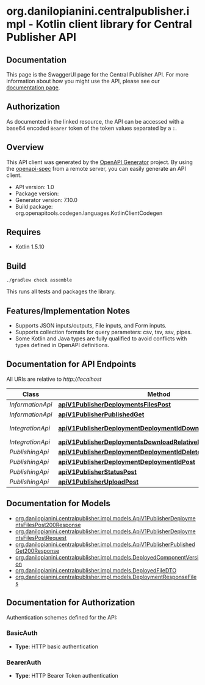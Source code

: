 # org.danilopianini.centralpublisher.impl - Kotlin client library for Central Publisher API

## Documentation

This page is the SwaggerUI page for the Central Publisher API. For more information about how you might use the API, please see our [documentation page](https://central.sonatype.org/publish/publish-portal-api/).

 ## Authorization

As documented in the linked resource, the API can be accessed with a base64 encoded `Bearer` token of the token values separated by a `:`.


## Overview
This API client was generated by the [OpenAPI Generator](https://openapi-generator.tech) project.  By using the [openapi-spec](https://github.com/OAI/OpenAPI-Specification) from a remote server, you can easily generate an API client.

- API version: 1.0
- Package version: 
- Generator version: 7.10.0
- Build package: org.openapitools.codegen.languages.KotlinClientCodegen

## Requires

* Kotlin 1.5.10

## Build

```
./gradlew check assemble
```

This runs all tests and packages the library.

## Features/Implementation Notes

* Supports JSON inputs/outputs, File inputs, and Form inputs.
* Supports collection formats for query parameters: csv, tsv, ssv, pipes.
* Some Kotlin and Java types are fully qualified to avoid conflicts with types defined in OpenAPI definitions.


<a id="documentation-for-api-endpoints"></a>
## Documentation for API Endpoints

All URIs are relative to *http://localhost*

| Class | Method | HTTP request | Description |
| ------------ | ------------- | ------------- | ------------- |
| *InformationApi* | [**apiV1PublisherDeploymentsFilesPost**](docs/InformationApi.md#apiv1publisherdeploymentsfilespost) | **POST** /api/v1/publisher/deployments/files |  |
| *InformationApi* | [**apiV1PublisherPublishedGet**](docs/InformationApi.md#apiv1publisherpublishedget) | **GET** /api/v1/publisher/published |  |
| *IntegrationApi* | [**apiV1PublisherDeploymentDeploymentIdDownloadRelativePathGet**](docs/IntegrationApi.md#apiv1publisherdeploymentdeploymentiddownloadrelativepathget) | **GET** /api/v1/publisher/deployment/{deploymentId}/download/{relativePath} |  |
| *IntegrationApi* | [**apiV1PublisherDeploymentsDownloadRelativePathGet**](docs/IntegrationApi.md#apiv1publisherdeploymentsdownloadrelativepathget) | **GET** /api/v1/publisher/deployments/download/{relativePath} |  |
| *PublishingApi* | [**apiV1PublisherDeploymentDeploymentIdDelete**](docs/PublishingApi.md#apiv1publisherdeploymentdeploymentiddelete) | **DELETE** /api/v1/publisher/deployment/{deploymentId} |  |
| *PublishingApi* | [**apiV1PublisherDeploymentDeploymentIdPost**](docs/PublishingApi.md#apiv1publisherdeploymentdeploymentidpost) | **POST** /api/v1/publisher/deployment/{deploymentId} |  |
| *PublishingApi* | [**apiV1PublisherStatusPost**](docs/PublishingApi.md#apiv1publisherstatuspost) | **POST** /api/v1/publisher/status |  |
| *PublishingApi* | [**apiV1PublisherUploadPost**](docs/PublishingApi.md#apiv1publisheruploadpost) | **POST** /api/v1/publisher/upload |  |


<a id="documentation-for-models"></a>
## Documentation for Models

 - [org.danilopianini.centralpublisher.impl.models.ApiV1PublisherDeploymentsFilesPost200Response](docs/ApiV1PublisherDeploymentsFilesPost200Response.md)
 - [org.danilopianini.centralpublisher.impl.models.ApiV1PublisherDeploymentsFilesPostRequest](docs/ApiV1PublisherDeploymentsFilesPostRequest.md)
 - [org.danilopianini.centralpublisher.impl.models.ApiV1PublisherPublishedGet200Response](docs/ApiV1PublisherPublishedGet200Response.md)
 - [org.danilopianini.centralpublisher.impl.models.DeployedComponentVersion](docs/DeployedComponentVersion.md)
 - [org.danilopianini.centralpublisher.impl.models.DeployedFileDTO](docs/DeployedFileDTO.md)
 - [org.danilopianini.centralpublisher.impl.models.DeploymentResponseFiles](docs/DeploymentResponseFiles.md)


<a id="documentation-for-authorization"></a>
## Documentation for Authorization


Authentication schemes defined for the API:
<a id="BasicAuth"></a>
### BasicAuth

- **Type**: HTTP basic authentication

<a id="BearerAuth"></a>
### BearerAuth

- **Type**: HTTP Bearer Token authentication

